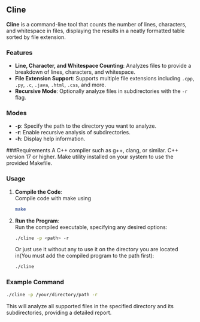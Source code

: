 ## Cline

**Cline** is a command-line tool that counts the number of lines, characters, and whitespace in files, displaying the results in a neatly formatted table sorted by file extension.

### Features
- **Line, Character, and Whitespace Counting**: Analyzes files to provide a breakdown of lines, characters, and whitespace.
- **File Extension Support**: Supports multiple file extensions including `.cpp`, `.py`, `.c`, `.java`, `.html`, `.css`, and more.
- **Recursive Mode**: Optionally analyze files in subdirectories with the `-r` flag.

### Modes
- **-p**: Specify the path to the directory you want to analyze.
- **-r**: Enable recursive analysis of subdirectories.
- **-h**: Display help information.

###Requirements
A C++ compiler such as g++, clang, or similar.
C++ version 17 or higher.
Make utility installed on your system to use the provided Makefile.

### Usage

1. **Compile the Code**:  
   Compile code with make using
   ```sh
   make
   ```

3. **Run the Program**:  
   Run the compiled executable, specifying any desired options:
   ```sh
   ./cline -p <path> -r
   ```
   Or just use it without any to use it on the directory you are located in(You must add the compiled program to the path first):
   ```sh
   ./cline
   ```

### Example Command
```sh
./cline -p /your/directory/path -r
```

This will analyze all supported files in the specified directory and its subdirectories, providing a detailed report.

